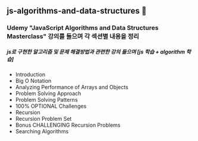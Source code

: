 ## js-algorithms-and-data-structures :book:

### Udemy "JavaScript Algorithms and Data Structures Masterclass" 강의를 들으며 각 섹션별 내용을 정리

##### js로 구현한 알고리즘 및 문제 해결방법과 관련한 강의 들으며 [js 학습 + algorithm 학습]

- Introduction
- Big O Notation
- Analyzing Performance of Arrays and Objects
- Problem Solving Approach
- Problem Solving Patterns
- 100% OPTIONAL Challenges
- Recursion
- Recursion Problem Set
- Bonus CHALLENGING Recursion Problems
- Searching Algorithms
